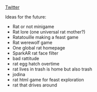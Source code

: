 [Twitter](https://twitter.com/alg0rat)

Ideas for the future:
- Rat or not minigame
- Rat lore (one universal rat mother?)
- Ratatouille making a feast game
- Rat werewolf game
- One global rat homepage
- SparkAR rat face filter
- bad rattitude
- rat egg hatch overtime
- rat lives in trash is home but also trash
- jodina
- rat html game for feast exploration
- rat that drives around
